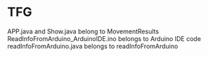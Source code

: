 # TFG
APP.java and Show.java belong to MovementResults
ReadInfoFromArduino_ArduinoIDE.ino belongs to Arduino IDE code
readInfoFromArduino.java belongs to readInfoFromArduino
